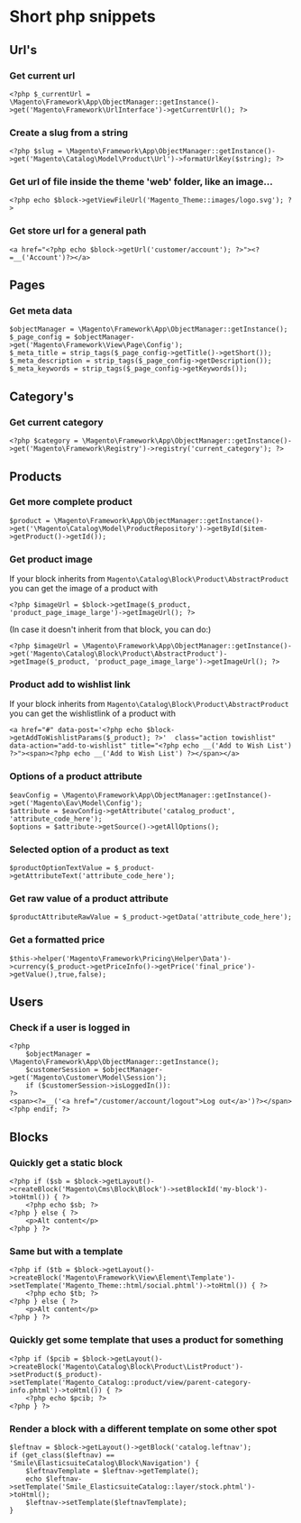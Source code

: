 # Short php snippets

## Url's

### Get current url

    <?php $_currentUrl = \Magento\Framework\App\ObjectManager::getInstance()->get('Magento\Framework\UrlInterface')->getCurrentUrl(); ?>

### Create a slug from a string

    <?php $slug = \Magento\Framework\App\ObjectManager::getInstance()->get('Magento\Catalog\Model\Product\Url')->formatUrlKey($string); ?>

### Get url of file inside the theme 'web' folder, like an image...

    <?php echo $block->getViewFileUrl('Magento_Theme::images/logo.svg'); ?>

### Get store url for a general path

    <a href="<?php echo $block->getUrl('customer/account'); ?>"><?=__('Account')?></a>

## Pages

### Get meta data

    $objectManager = \Magento\Framework\App\ObjectManager::getInstance();
    $_page_config = $objectManager->get('Magento\Framework\View\Page\Config');
    $_meta_title = strip_tags($_page_config->getTitle()->getShort());
    $_meta_description = strip_tags($_page_config->getDescription());
    $_meta_keywords = strip_tags($_page_config->getKeywords());

## Category's

### Get current category

    <?php $category = \Magento\Framework\App\ObjectManager::getInstance()->get('Magento\Framework\Registry')->registry('current_category'); ?>

## Products

### Get more complete product

    $product = \Magento\Framework\App\ObjectManager::getInstance()->get('\Magento\Catalog\Model\ProductRepository')->getById($item->getProduct()->getId());

### Get product image

If your block inherits from `Magento\Catalog\Block\Product\AbstractProduct` you can get the image of a product with

    <?php $imageUrl = $block->getImage($_product, 'product_page_image_large')->getImageUrl(); ?>

(In case it doesn't inherit from that block, you can do:)

    <?php $imageUrl = \Magento\Framework\App\ObjectManager::getInstance()->get('Magento\Catalog\Block\Product\AbstractProduct')->getImage($_product, 'product_page_image_large')->getImageUrl(); ?>

### Product add to wishlist link

If your block inherits from `Magento\Catalog\Block\Product\AbstractProduct` you can get the wishlistlink of a product with

    <a href="#" data-post='<?php echo $block->getAddToWishlistParams($_product); ?>'  class="action towishlist" data-action="add-to-wishlist" title="<?php echo __('Add to Wish List') ?>"><span><?php echo __('Add to Wish List') ?></span></a>

### Options of a product attribute

    $eavConfig = \Magento\Framework\App\ObjectManager::getInstance()->get('Magento\Eav\Model\Config');
    $attribute = $eavConfig->getAttribute('catalog_product', 'attribute_code_here');
    $options = $attribute->getSource()->getAllOptions();

### Selected option of a product as text

    $productOptionTextValue = $_product->getAttributeText('attribute_code_here');

### Get raw value of a product attribute

    $productAttributeRawValue = $_product->getData('attribute_code_here');
    
### Get a formatted price

    $this->helper('Magento\Framework\Pricing\Helper\Data')->currency($_product->getPriceInfo()->getPrice('final_price')->getValue(),true,false);

## Users

### Check if a user is logged in

    <?php
        $objectManager = \Magento\Framework\App\ObjectManager::getInstance();
        $customerSession = $objectManager->get('Magento\Customer\Model\Session');
        if ($customerSession->isLoggedIn()):
    ?>
    <span><?=__('<a href="/customer/account/logout">Log out</a>')?></span>
    <?php endif; ?>

## Blocks

### Quickly get a static block

    <?php if ($sb = $block->getLayout()->createBlock('Magento\Cms\Block\Block')->setBlockId('my-block')->toHtml()) { ?>
        <?php echo $sb; ?>
    <?php } else { ?>
        <p>Alt content</p>
    <?php } ?>

### Same but with a template

    <?php if ($tb = $block->getLayout()->createBlock('Magento\Framework\View\Element\Template')->setTemplate('Magento_Theme::html/social.phtml')->toHtml()) { ?>
        <?php echo $tb; ?>
    <?php } else { ?>
        <p>Alt content</p>
    <?php } ?>

### Quickly get some template that uses a product for something

    <?php if ($pcib = $block->getLayout()->createBlock('Magento\Catalog\Block\Product\ListProduct')->setProduct($_product)->setTemplate('Magento_Catalog::product/view/parent-category-info.phtml')->toHtml()) { ?>
        <?php echo $pcib; ?>
    <?php } ?>
    
### Render a block with a different template on some other spot

```
$leftnav = $block->getLayout()->getBlock('catalog.leftnav');
if (get_class($leftnav) == 'Smile\ElasticsuiteCatalog\Block\Navigation') {
    $leftnavTemplate = $leftnav->getTemplate();
    echo $leftnav->setTemplate('Smile_ElasticsuiteCatalog::layer/stock.phtml')->toHtml();
    $leftnav->setTemplate($leftnavTemplate);
}
```
